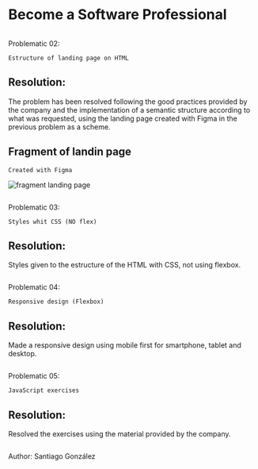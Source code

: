 # Become a Software Professional
```
```
Problematic 02:
```
Estructure of landing page on HTML
```
## Resolution:
The problem has been resolved following the good practices provided by the company and the implementation of a semantic structure according to what was requested, using the landing page created with Figma in the previous problem as a scheme.
## Fragment of landin page
```
Created with Figma
```
![fragment landing page](https://user-images.githubusercontent.com/101304104/187049805-86a548aa-8949-401b-b433-43b8818e563e.jpg)
```
```
Problematic 03:

```
Styles whit CSS (NO flex)
```
## Resolution:
Styles given to the estructure of the HTML with CSS, not using flexbox.
```
```

Problematic 04:

```
Responsive design (Flexbox)
```
## Resolution:
Made a responsive design using mobile first for smartphone, tablet and desktop.
```
```

Problematic 05:

```
JavaScript exercises
```
## Resolution:
Resolved the exercises using the material provided by the company.
```
```
Author: Santiago González
```
```
